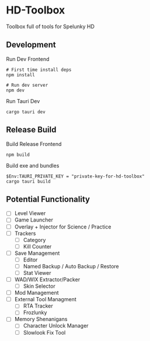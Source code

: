 # HD-Toolbox

Toolbox full of tools for Spelunky HD

## Development

Run Dev Frontend

```console
# First time install deps
npm install

# Run dev server
npm dev
```

Run Tauri Dev

```console
cargo tauri dev
```

## Release Build

Build Release Frontend

```console
npm build
```

Build exe and bundles

```console
$Env:TAURI_PRIVATE_KEY = "private-key-for-hd-toolbox"
cargo tauri build
```

## Potential Functionality

- [ ] Level Viewer
- [ ] Game Launcher
- [ ] Overlay + Injector for Science / Practice
- [ ] Trackers
  - [ ] Category
  - [ ] Kill Counter
- [ ] Save Management
  - [ ] Editor
  - [ ] Named Backup / Auto Backup / Restore
  - [ ] Stat Viewer
- [ ] WAD/WIX Extractor/Packer
  - [ ] Skin Selector
- [ ] Mod Management
- [ ] External Tool Managment
  - [ ] RTA Tracker
  - [ ] Frozlunky
- [ ] Memory Shenanigans
  - [ ] Character Unlock Manager
  - [ ] Slowlook Fix Tool
